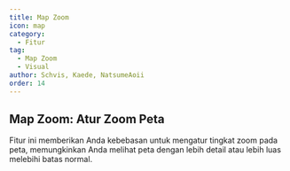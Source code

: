```yaml
---
title: Map Zoom
icon: map
category:
  - Fitur
tag:
  - Map Zoom
  - Visual
author: Schvis, Kaede, NatsumeAoii
order: 14
---
```


## Map Zoom: Atur Zoom Peta

Fitur ini memberikan Anda kebebasan untuk mengatur tingkat zoom pada peta, memungkinkan Anda melihat peta dengan lebih detail atau lebih luas melebihi batas normal.